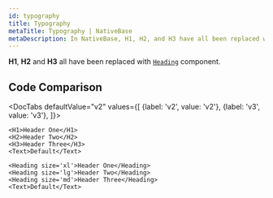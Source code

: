 ```yaml
---
id: typography
title: Typography
metaTitle: Typography | NativeBase
metaDescription: In NativeBase, H1, H2, and H3 have all been replaced with the Heading component. Read this document to know more and check out the code comparison as well. 
---
```


**H1**, **H2** and **H3** all have been replaced with [`Heading`](/heading) component.

## Code Comparison

<DocTabs
defaultValue="v2"
values={[
{label: 'v2', value: 'v2'},
{label: 'v3', value: 'v3'},
]}>
<DocTabItem value="v2">

```tsx
<H1>Header One</H1>
<H2>Header Two</H2>
<H3>Header Three</H3>
<Text>Default</Text>
```

</DocTabItem>
<DocTabItem value="v3">

```tsx
<Heading size='xl'>Header One</Heading>
<Heading size='lg'>Header Two</Heading>
<Heading size='md'>Header Three</Heading>
<Text>Default</Text>
```

</DocTabItem>
</DocTabs>
